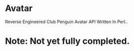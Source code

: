 # Avatar
Reverse Engineered Club Penguin Avatar API Written In Perl..

Note: Not yet fully completed.
=====
